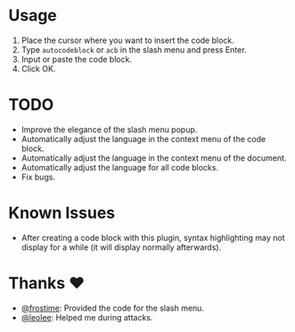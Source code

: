 # Usage
1. Place the cursor where you want to insert the code block.
2. Type `autocodeblock` or `acb` in the slash menu and press Enter.
3. Input or paste the code block.
4. Click OK.

# TODO
- Improve the elegance of the slash menu popup.
- Automatically adjust the language in the context menu of the code block.
- Automatically adjust the language in the context menu of the document.
- Automatically adjust the language for all code blocks.
- Fix bugs.

# Known Issues
- After creating a code block with this plugin, syntax highlighting may not display for a while (it will display normally afterwards).

# Thanks ♥️
- [@frostime](https://github.com/frostime): Provided the code for the slash menu.
- [@leolee](leolee9086): Helped me during attacks.